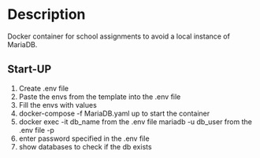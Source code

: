 # Description
Docker container for school assignments to avoid a local instance of MariaDB.

## Start-UP
1. Create .env file
2. Paste the envs from the template into the .env file
3. Fill the envs with values
4. docker-compose -f MariaDB.yaml up to start the container
5. docker exec -it db_name from the .env file mariadb -u db_user from the .env file -p 
6. enter password specified in the .env file
7. show databases to check if the db exists
